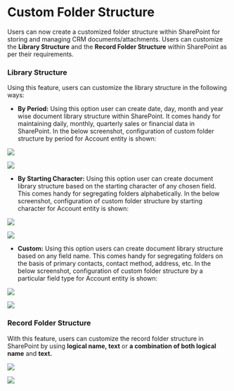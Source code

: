 # Custom Folder Structure

Users can now create a customized folder structure within SharePoint for storing and managing CRM documents/attachments. Users can customize the **Library Structure** and the **Record Folder Structure** within SharePoint as per their requirements.

### Library Structure

Using this feature, users can customize the library structure in the following ways:

* **By Period:** Using this option user can create date, day, month and year wise document library structure within SharePoint. It comes handy for maintaining daily, monthly, quarterly sales or financial data in SharePoint. In the below screenshot, configuration of custom folder structure by period for Account entity is shown:

![](<../../.gitbook/assets/Create Cust Fold Feat\_10 (1).png>)

![](<../../.gitbook/assets/Create Cust Fold Feat\_11 (1).png>)

* **By Starting Character:** Using this option user can create document library structure based on the starting character of any chosen field. This comes handy for segregating folders alphabetically. In the below screenshot, configuration of custom folder structure by starting character for Account entity is shown:

![](<../../.gitbook/assets/Create Cust Fold\_3.png>)

![](<../../.gitbook/assets/Create Cust Fold Feat\_14.png>)

* **Custom:** Using this option users can create document library structure based on any field name. This comes handy for segregating folders on the basis of primary contacts, contact method, address, etc. In the below screenshot, configuration of custom folder structure by a particular field type for Account entity is shown:

![](<../../.gitbook/assets/Create Cust Fold Feat\_16.png>)

![](<../../.gitbook/assets/Create Cust Fold Feat\_15.png>)

### Record Folder Structure

With this feature, users can customize the record folder structure in SharePoint by using **logical name, text** or **a combination of both logical name** and **text.**

![](<../../.gitbook/assets/Create Cust Fold Feat\_12.png>)

![](<../../.gitbook/assets/Create Cust Fold Feat\_13 (1).png>)
